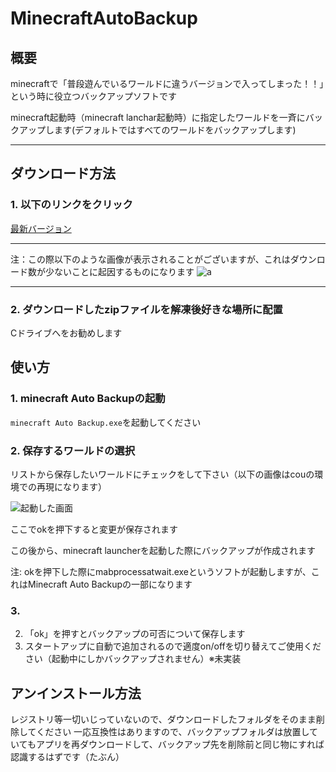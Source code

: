# MinecraftAutoBackup

## 概要
minecraftで「普段遊んでいるワールドに違うバージョンで入ってしまった！！」という時に役立つバックアップソフトです

minecraft起動時（minecraft lanchar起動時）に指定したワールドを一斉にバックアップします(デフォルトではすべてのワールドをバックアップします)
___

## ダウンロード方法

### 1. 以下のリンクをクリック

[最新バージョン](https://github.com/Cou01000111/MinecraftAutoBackup/releases/download/v1.0.0/MinecraftAutoBackup.zip)

---

注：この際以下のような画像が表示されることがございますが、これはダウンロード数が少ないことに起因するものになります
![a](https://github.com/Cou01000111/imgs/blob/main/MinecraftAutoBackup/%E3%82%B9%E3%82%AF%E3%83%AA%E3%83%BC%E3%83%B3%E3%82%B7%E3%83%A7%E3%83%83%E3%83%88%202021-03-22%20012306.png)

---

### 2. ダウンロードしたzipファイルを解凍後好きな場所に配置

Cドライブへをお勧めします



## 使い方

### 1. minecraft Auto Backupの起動

`minecraft Auto Backup.exe`を起動してください

### 2. 保存するワールドの選択

リストから保存したいワールドにチェックをして下さい（以下の画像はcouの環境での再現になります）

![起動した画面](https://github.com/Cou01000111/imgs/blob/main/MinecraftAutoBackup/%E3%82%B9%E3%82%AF%E3%83%AA%E3%83%BC%E3%83%B3%E3%82%B7%E3%83%A7%E3%83%83%E3%83%88%202021-03-22%20013341.png)

ここでokを押下すると変更が保存されます

この後から、minecraft launcherを起動した際にバックアップが作成されます

注: okを押下した際にmabprocessatwait.exeというソフトが起動しますが、これはMinecraft Auto Backupの一部になります

### 3.

2. 「ok」を押すとバックアップの可否について保存します
3. スタートアップに自動で追加されるので適度on/offを切り替えてご使用ください（起動中にしかバックアップされません）※未実装

## アンインストール方法
レジストリ等一切いじっていないので、ダウンロードしたフォルダをそのまま削除してください
一応互換性はありますので、バックアップフォルダは放置していてもアプリを再ダウンロードして、バックアップ先を削除前と同じ物にすれば認識するはずです（たぶん）
